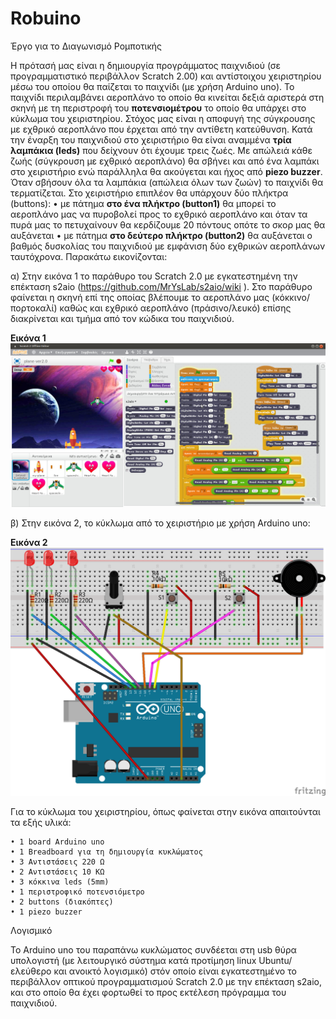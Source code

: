 # Robuino
Έργο για το Διαγωνισμό Ρομποτικής

Η πρότασή μας είναι η δημιουργία προγράμματος παιχνιδιού (σε προγραμματιστικό περιβάλλον Scratch 2.00) και αντίστοιχου χειριστηρίου μέσω του οποίου θα παίζεται το παιχνίδι (με χρήση Arduino uno). 
Το παιχνίδι περιλαμβάνει αεροπλάνο το οποίο θα κινείται δεξιά αριστερά στη σκηνή με τη περιστροφή του **ποτενσιομέτρου** το οποίο θα υπάρχει στο κύκλωμα του χειριστηρίου. Στόχος μας είναι η αποφυγή της σύγκρουσης με εχθρικό αεροπλάνο που έρχεται από την αντίθετη κατεύθυνση. Κατά την έναρξη του παιχνιδιού στο χειριστήριο θα είναι αναμμένα **τρία λαμπάκια (leds)** που δείχνουν ότι έχουμε τρεις ζωές. Με απώλειά κάθε ζωής (σύγκρουση με εχθρικό αεροπλάνο) θα σβήνει και από ένα λαμπάκι στο χειριστήριο ενώ παράλληλα θα ακούγεται και ήχος από **piezo buzzer**. Όταν σβήσουν όλα τα λαμπάκια (απώλεια όλων των ζωών) το παιχνίδι θα τερματίζεται. 
Στο χειριστήριο επιπλέον θα υπάρχουν δύο πλήκτρα (buttons): 
    • με πάτημα **στο ένα πλήκτρο (button1)** θα  μπορεί το αεροπλάνο μας να πυροβολεί προς το εχθρικό αεροπλάνο και όταν τα πυρά μας το πετυχαίνουν θα κερδίζουμε 20 πόντους οπότε το σκορ μας θα αυξάνεται
    • με πάτημα **στο δεύτερο πλήκτρο (button2)** θα αυξάνεται ο βαθμός δυσκολίας του παιχνιδιού με εμφάνιση δύο εχθρικών αεροπλάνων ταυτόχρονα.
Παρακάτω εικονίζονται:

α) Στην εικόνα 1 το παράθυρο του Scratch 2.0 με εγκατεστημένη την επέκταση s2aio (https://github.com/MrYsLab/s2aio/wiki ). Στο παράθυρο φαίνεται η σκηνή επί της οποίας βλέπουμε το αεροπλάνο μας (κόκκινο/πορτοκαλί)  καθώς και εχθρικό αεροπλάνο (πράσινο/λευκό) επίσης διακρίνεται και τμήμα από τον κώδικα του παιχνιδιού.

**Εικόνα 1**
![Github Robuino](/plane-project.png)
                                                       

β) Στην εικόνα 2, το κύκλωμα από το χειριστήριο με χρήση Arduino uno: 

**Εικόνα 2**
![Github Robuino](/circuit.png)
                                                           

Για το κύκλωμα του χειριστηρίου, όπως φαίνεται στην εικόνα απαιτούνται τα εξής υλικά:

    • 1 board Arduino uno
    • 1 Breadboard για τη δημιουργία κυκλώματος
    • 3 Αντιστάσεις 220 Ω
    • 2 Αντιστάσεις 10 ΚΩ
    • 3 κόκκινα leds (5mm)
    • 1 περιστροφικό ποτενσιόμετρο
    • 2 buttons (διακόπτες)
    • 1 piezo buzzer 

Λογισμικό

 Το Arduino uno του παραπάνω κυκλώματος συνδέεται στη usb θύρα υπολογιστή (με λειτουργικό σύστημα κατά προτίμηση linux Ubuntu/ελεύθερο και ανοικτό λογισμικό) στόν οποίο είναι εγκατεστημένο το περιβάλλον οπτικού προγραμματισμού Scratch 2.0 με την επέκταση s2aio, και στο οποίο θα έχει φορτωθεί το προς εκτέλεση πρόγραμμα του παιχνιδιού.
